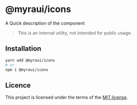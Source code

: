 # @myraui/icons

A Quick description of the component

> This is an internal utility, not intended for public usage.

## Installation

```sh
yarn add @myraui/icons
# or
npm i @myraui/icons
```

## Licence

This project is licensed under the terms of the
[MIT license](https://github.com/gitaumoses4@gmail.com/myraui/blob/master/LICENSE).
